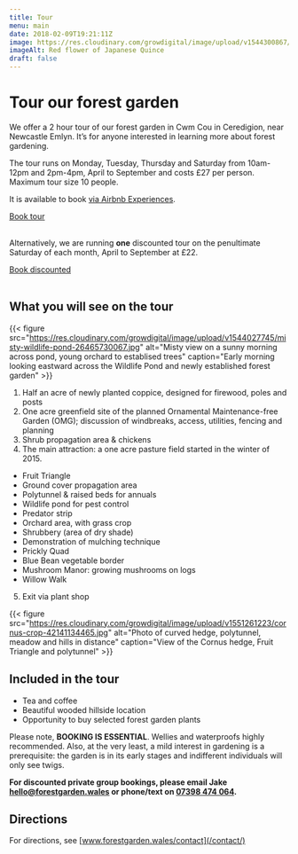 ```yaml
---
title: Tour
menu: main
date: 2018-02-09T19:21:11Z
image: https://res.cloudinary.com/growdigital/image/upload/v1544300867/chaenomeles-41478572351.jpg
imageAlt: Red flower of Japanese Quince
draft: false
---
```


# Tour our forest garden

We offer a 2 hour tour of our forest garden in Cwm Cou in Ceredigion, near Newcastle Emlyn. It’s for anyone interested in learning more about forest gardening.

The tour runs on Monday, Tuesday, Thursday and Saturday from 10am-12pm and 2pm-4pm, April to September and costs £27 per person. Maximum tour size 10 people.

It is available to book [via Airbnb Experiences](https://www.airbnb.co.uk/experiences/532342). 

<a class="button" href="https://www.airbnb.co.uk/experiences/532342">Book tour</a><br><br>

Alternatively, we are running **one** discounted tour on the penultimate Saturday of each month, April to September at £22.

<a class="button" href="mailto:hello@forestgarden.wales?subject=Discounted forest garden tour">Book discounted</a><br><br>

## What you will see on the tour

{{< figure src="https://res.cloudinary.com/growdigital/image/upload/v1544027745/misty-wildlife-pond-26465730067.jpg" alt="Misty view on a sunny morning across pond, young orchard to establised trees" caption="Early morning looking eastward across the Wildlife Pond and newly established forest garden" >}}

1. Half an acre of newly planted coppice, designed for firewood, poles and posts
2. One acre greenfield site of the planned Ornamental Maintenance-free Garden (OMG); discussion of windbreaks, access, utilities, fencing and planning
3. Shrub propagation area & chickens
4. The main attraction: a one acre pasture field started in the winter of 2015. 
  * Fruit Triangle
  * Ground cover propagation area
  * Polytunnel & raised beds for annuals
  * Wildlife pond for pest control
  * Predator strip
  * Orchard area, with grass crop
  * Shrubbery (area of dry shade)
  * Demonstration of mulching technique
  * Prickly Quad
  * Blue Bean vegetable border
  * Mushroom Manor: growing mushrooms on logs
  * Willow Walk
5. Exit via plant shop

{{< figure src="https://res.cloudinary.com/growdigital/image/upload/v1551261223/cornus-crop-42141134465.jpg" alt="Photo of curved hedge, polytunnel, meadow and hills in distance" caption="View of the Cornus hedge, Fruit Triangle and polytunnel" >}}

## Included in the tour

* Tea and coffee
* Beautiful wooded hillside location
* Opportunity to buy selected forest garden plants

Please note, **BOOKING IS ESSENTIAL**. Wellies and waterproofs highly recommended. Also, at the very least, a mild interest in gardening is a prerequisite: the garden is in its early stages and indifferent individuals will only see twigs.

**For discounted private group bookings, please email Jake [hello@forestgarden.wales](mailto:hello@forestgarden.wales) or phone/text on [07398&nbsp;474&nbsp;064](tel:+447398474064).**

## Directions

For directions, see [www.forestgarden.wales/contact](/contact/)
